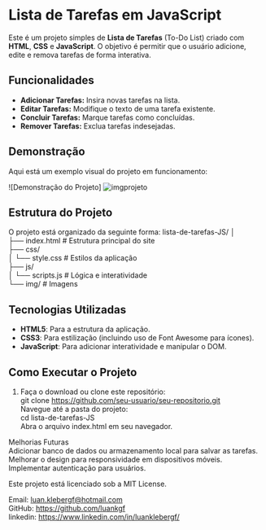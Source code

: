 # Lista de Tarefas em JavaScript

Este é um projeto simples de **Lista de Tarefas** (To-Do List) criado com **HTML**, **CSS** e **JavaScript**. O objetivo é permitir que o usuário adicione, edite e remova tarefas de forma interativa.

## Funcionalidades
- **Adicionar Tarefas:** Insira novas tarefas na lista.
- **Editar Tarefas:** Modifique o texto de uma tarefa existente.
- **Concluir Tarefas:** Marque tarefas como concluídas.
- **Remover Tarefas:** Exclua tarefas indesejadas.

## Demonstração
Aqui está um exemplo visual do projeto em funcionamento:

![Demonstração do Projeto] ![imgprojeto](https://github.com/user-attachments/assets/31e1ce54-7aa8-4c78-9895-ef5670609697)

## Estrutura do Projeto
O projeto está organizado da seguinte forma:
lista-de-tarefas-JS/ │   
├── index.html # Estrutura principal do site  
├── css/   
│ └── style.css # Estilos da aplicação   
├── js/  
│ └── scripts.js # Lógica e interatividade     
└── img/ # Imagens 


## Tecnologias Utilizadas
- **HTML5**: Para a estrutura da aplicação.
- **CSS3**: Para estilização (incluindo uso de Font Awesome para ícones).
- **JavaScript**: Para adicionar interatividade e manipular o DOM.

## Como Executar o Projeto
1. Faça o download ou clone este repositório:  
   git clone https://github.com/seu-usuario/seu-repositorio.git  
Navegue até a pasta do projeto:  
cd lista-de-tarefas-JS  
Abra o arquivo index.html em seu navegador.  
  
Melhorias Futuras  
Adicionar banco de dados ou armazenamento local para salvar as tarefas.  
Melhorar o design para responsividade em dispositivos móveis.  
Implementar autenticação para usuários.  
  
  
Este projeto está licenciado sob a MIT License.  
  


Email: luan.klebergf@hotmail.com  
GitHub: https://github.com/luankgf  
linkedin: https://www.linkedin.com/in/luanklebergf/  
